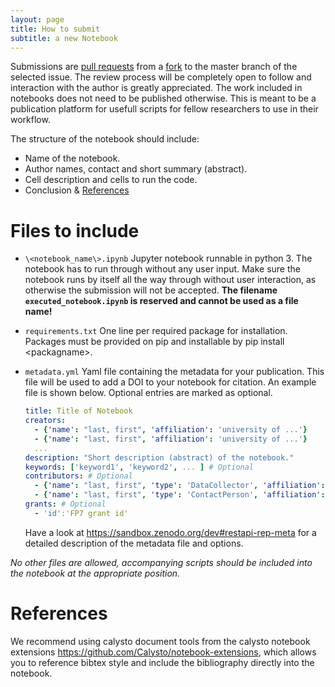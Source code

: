 ```yaml
---
layout: page
title: How to submit
subtitle: a new Notebook
---
```


Submissions are [pull requests](https://help.github.com/articles/about-pull-requests/) from a [fork](https://guides.github.com/activities/forking/) to the master branch of the selected issue. The review process will be completely open to follow and interaction with the author is greatly appreciated. The work included in notebooks does not need to be published otherwise. This is meant to be a publication platform for usefull scripts for fellow researchers to use in their workflow.

The structure of the notebook should include:
 - Name of the notebook.
 - Author names, contact and short summary (abstract).
 - Cell description and cells to run the code. 
 - Conclusion \& [References](#References)

# Files to include
- `\<notebook_name\>.ipynb` 
  Jupyter notebook runnable in python 3. 
  The notebook has to run through without any user input. 
  Make sure the notebook runs by itself all the way through without user interaction, as otherwise the submission will not be accepted.
  **The filename `executed_notebook.ipynb` is reserved and cannot be used as a file name!**
- `requirements.txt`
  One line per required package for installation. Packages must be provided on pip and installable by pip install \<packagname\>.
- `metadata.yml`
  Yaml file containing the metadata for your publication. This file will be used to add a DOI to your notebook for citation. An example file is shown below. Optional entries are marked as optional.
   
  ```yaml
  title: Title of Notebook
  creators:
    - {'name': "last, first", 'affiliation': 'university of ...'}
    - {'name': "last, first", 'affiliation': 'university of ...'}
    ...
  description: "Short description (abstract) of the notebook."
  keywords: ['keyword1', 'keyword2', ... ] # Optional
  contributors: # Optional
    - {'name': "last, first", 'type': 'DataCollector', 'affiliation': 'university of ...'}
    - {'name': "last, first", 'type': 'ContactPerson', 'affiliation': 'university of ...'}
  grants: # Optional
    - 'id':'FP7 grant id'
  ```
  Have a look at https://sandbox.zenodo.org/dev#restapi-rep-meta for a detailed description of the metadata file and options.

*No other files are allowed, accompanying scripts should be included into the notebook at the appropriate position.*
  
# References
We recommend using calysto document tools from the calysto notebook extensions https://github.com/Calysto/notebook-extensions, which allows you to reference bibtex style and include the bibliography directly into the notebook. 
